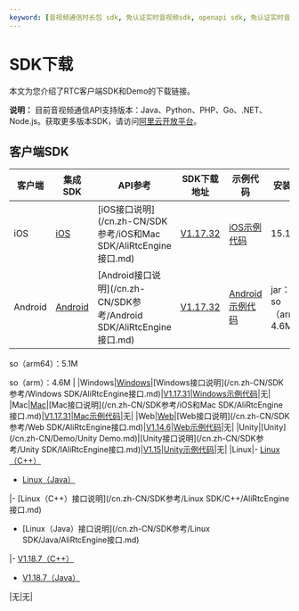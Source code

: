 ```yaml
---
keyword: [音视频通信时长包 sdk, 免认证实时音视频sdk, openapi sdk, 免认证实时音视频sdk]
---
```


# SDK下载

本文为您介绍了RTC客户端SDK和Demo的下载链接。

**说明：** 目前音视频通信API支持版本：Java、Python、PHP、Go、.NET、Node.js。获取更多版本SDK，请访问[阿里云开放平台](https://open.aliyun.com/sdk?product=rtc)。

## 客户端SDK

|客户端|集成SDK|API参考|SDK下载地址|示例代码|安装包增量|
|---|-----|-----|-------|----|-----|
|iOS|[iOS](/cn.zh-CN/快速入门/集成客户端SDK/iOS.md)|[iOS接口说明](/cn.zh-CN/SDK参考/iOS和Mac SDK/AliRtcEngine接口.md)|[V1.17.32](https://alivc-demo-cms.alicdn.com/versionProduct/sourceCode/rtc/1.17.32/AliRTCSdk_1.17.32_iOS.zip)|[iOS示例代码](https://github.com/aliyunvideo/AliRtcAppSample_iOS)|15.1M|
|Android|[Android](/cn.zh-CN/快速入门/集成客户端SDK/Android.md)|[Android接口说明](/cn.zh-CN/SDK参考/Android SDK/AliRtcEngine接口.md)|[V1.17.32](https://alivc-demo-cms.alicdn.com/versionProduct/sourceCode/rtc/1.17.32/AliRTCSdk_1.17.32_android.zip)|[Android示例代码](https://github.com/aliyunvideo/AliRtcAppSample_Android)|jar：782k so（armv7）：4.6M

so（arm64）：5.1M

so（arm）：4.6M |
|Windows|[Windows](/cn.zh-CN/快速入门/集成客户端SDK/Windows.md)|[Windows接口说明](/cn.zh-CN/SDK参考/Windows SDK/AliRtcEngine接口.md)|[V1.17.31](https://alivc-demo-cms.alicdn.com/versionProduct/sourceCode/rtc/1.17.31/AliRTCSdk_1.17.31_Windows.zip)|[Windows示例代码](https://github.com/aliyunvideo/AliRtcAppSample_Windows/tree/master/MFC%20Demo)|无|
|Mac|[Mac](/cn.zh-CN/快速入门/集成客户端SDK/Mac.md)|[Mac接口说明](/cn.zh-CN/SDK参考/iOS和Mac SDK/AliRtcEngine接口.md)|[V1.17.31](https://alivc-demo-cms.alicdn.com/versionProduct/sourceCode/rtc/1.17.31/AliRTCSdk_1.17.31_Mac.zip)|[Mac示例代码](https://github.com/aliyunvideo/AliRtcAppSample_Mac)|无|
|Web|[Web](/cn.zh-CN/快速入门/集成客户端SDK/Web.md)|[Web接口说明](/cn.zh-CN/SDK参考/Web SDK/AliRtcEngine接口.md)|[V1.14.6](https://alivc-demo-cms.alicdn.com/versionProduct/sourceCode/rtc/web/aliyun-webrtc-1.14.6-sdk.zip)|[Web示例代码](http://docs-aliyun.cn-hangzhou.oss.aliyun-inc.com/assets/attach/137410/cn_zh/1590117815969/AliRTC-WebSample%20%281%29.zip)|无|
|Unity|[Unity](/cn.zh-CN/Demo/Unity Demo.md)|[Unity接口说明](/cn.zh-CN/SDK参考/Unity SDK/IAliRtcEngine接口.md)|[V1.15](http://docs-aliyun.cn-hangzhou.oss.aliyun-inc.com/assets/attach/137418/cn_zh/1589335526814/alirtc_unity_sdk_1.15.0_release.zip)|[Unity示例代码](https://github.com/aliyunvideo/AliRtcAppSample_Unity)|无|
|Linux|-   [Linux（C++）](/cn.zh-CN/快速入门/集成客户端SDK/Linux/C++.md)
-   [Linux（Java）](/cn.zh-CN/快速入门/集成客户端SDK/Linux/Java.md)

|-   [Linux（C++）接口说明](/cn.zh-CN/SDK参考/Linux SDK/C++/AliRtcEngine接口.md)
-   [Linux（Java）接口说明](/cn.zh-CN/SDK参考/Linux SDK/Java/AliRtcEngine接口.md)

|-   [V1.18.7（C++）](https://alivc-demo-cms.alicdn.com/versionProduct/sourceCode/rtc/linux/Release_1.18.7.linux.2101152_cpp.zip)
-   [V1.18.7（Java）](https://alivc-demo-cms.alicdn.com/versionProduct/sourceCode/rtc/linux/Release_1.18.7.linux.2101152_java.zip)

|无|无|

